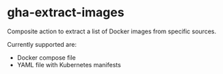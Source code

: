# gha-extract-images

Composite action to extract a list of Docker images from specific sources.

Currently supported are:

- Docker compose file
- YAML file with Kubernetes manifests
